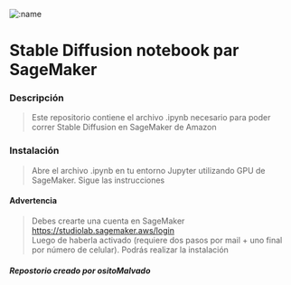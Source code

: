 <img src="https://count.getloli.com/get/@:sageMakerOsitoMalvado" alt=":name" /><br>
# Stable Diffusion notebook par SageMaker
### Descripción
> Este repositorio contiene el archivo .ipynb necesario para poder correr Stable Diffusion en SageMaker de Amazon
### Instalación
> Abre el archivo .ipynb en tu entorno Jupyter utilizando GPU de SageMaker. Sigue las instrucciones
#### Advertencia
> Debes crearte una cuenta en SageMaker
https://studiolab.sagemaker.aws/login
<br>Luego de haberla activado (requiere dos pasos por mail + uno final por número de celular). Podrás realizar la instalación

##### Repostorio creado por ositoMalvado